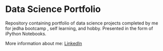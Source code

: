 # Data Science Portfolio

Repository containing portfolio of data science projects completed by me for jedha bootcamp , self learning, and hobby. Presented in the form of iPython Notebooks.

More information about me: [LinkedIn](https://www.linkedin.com/in/abdessamad-zarra-697313b8/)